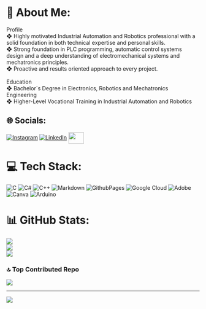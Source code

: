 # 💫 About Me:
Profile <br>❖ Highly motivated Industrial Automation and Robotics professional with a solid foundation in both technical expertise and personal skills.  <br>❖ Strong foundation in PLC programming, automatic control systems design and a deep understanding of electromechanical systems and mechatronics principles. <br>❖ Proactive and results oriented approach to every project.<br><br>Education <br>❖ Bachelor´s Degree in Electronics, Robotics and Mechatronics Engineering <br>❖ Higher-Level Vocational Training in Industrial Automation and  Robotics 


## 🌐 Socials:
[![Instagram](https://img.shields.io/badge/Instagram-%23E4405F.svg?logo=Instagram&logoColor=white)](https://instagram.com/enrique_gf_10) [![LinkedIn](https://img.shields.io/badge/LinkedIn-%230077B5.svg?logo=linkedin&logoColor=white)](https://linkedin.com/in/enrique-gonzalez-fernandez-62a774211/) 
<a href = "mailto: enriquegamesestepa@uma.es"><img align="center" src="[https://simpleicons.org/icons/gmail.svg](https://img.shields.io/badge/Gmail-D14836?style=for-the-badge&logo=gmail&logoColor=white)" height="30" width="40" /></a>

# 💻 Tech Stack:
![C](https://img.shields.io/badge/c-%2300599C.svg?style=flat-square&logo=c&logoColor=white) ![C#](https://img.shields.io/badge/c%23-%23239120.svg?style=flat-square&logo=csharp&logoColor=white) ![C++](https://img.shields.io/badge/c++-%2300599C.svg?style=flat-square&logo=c%2B%2B&logoColor=white) ![Markdown](https://img.shields.io/badge/markdown-%23000000.svg?style=flat-square&logo=markdown&logoColor=white) ![GithubPages](https://img.shields.io/badge/github%20pages-121013?style=flat-square&logo=github&logoColor=white) ![Google Cloud](https://img.shields.io/badge/GoogleCloud-%234285F4.svg?style=flat-square&logo=google-cloud&logoColor=white) ![Adobe](https://img.shields.io/badge/adobe-%23FF0000.svg?style=flat-square&logo=adobe&logoColor=white) ![Canva](https://img.shields.io/badge/Canva-%2300C4CC.svg?style=flat-square&logo=Canva&logoColor=white) ![Arduino](https://img.shields.io/badge/-Arduino-00979D?style=flat-square&logo=Arduino&logoColor=white)
# 📊 GitHub Stats:
![](https://github-readme-stats.vercel.app/api?username=EnriqueGF10&theme=blue_navy&hide_border=false&include_all_commits=false&count_private=false)<br/>
![](https://github-readme-streak-stats.herokuapp.com/?user=EnriqueGF10&theme=blue_navy&hide_border=false)<br/>
![](https://github-readme-stats.vercel.app/api/top-langs/?username=EnriqueGF10&theme=blue_navy&hide_border=false&include_all_commits=false&count_private=false&layout=compact)

### 🔝 Top Contributed Repo
![](https://github-contributor-stats.vercel.app/api?username=EnriqueGF10&limit=5&theme=blue_navy&combine_all_yearly_contributions=true)

---
[![](https://visitcount.itsvg.in/api?id=EnriqueGF10&icon=5&color=0)](https://visitcount.itsvg.in)

<!-- Proudly created with GPRM ( https://gprm.itsvg.in ) -->
